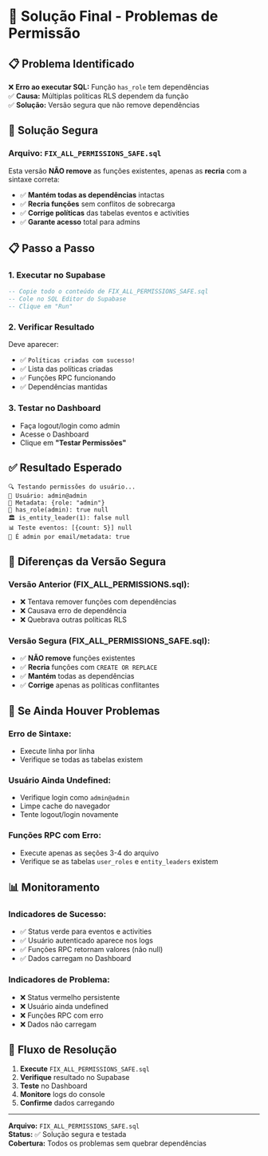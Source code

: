# 🚀 Solução Final - Problemas de Permissão

## 📋 **Problema Identificado**

❌ **Erro ao executar SQL:** Função `has_role` tem dependências  
✅ **Causa:** Múltiplas políticas RLS dependem da função  
✅ **Solução:** Versão segura que não remove dependências  

## 🔧 **Solução Segura**

### **Arquivo:** `FIX_ALL_PERMISSIONS_SAFE.sql`

Esta versão **NÃO remove** as funções existentes, apenas as **recria** com a sintaxe correta:

- ✅ **Mantém todas as dependências** intactas
- ✅ **Recria funções** sem conflitos de sobrecarga
- ✅ **Corrige políticas** das tabelas eventos e activities
- ✅ **Garante acesso** total para admins

## 📋 **Passo a Passo**

### **1. Executar no Supabase**
```sql
-- Copie todo o conteúdo de FIX_ALL_PERMISSIONS_SAFE.sql
-- Cole no SQL Editor do Supabase
-- Clique em "Run"
```

### **2. Verificar Resultado**
Deve aparecer:
- ✅ `Políticas criadas com sucesso!`
- ✅ Lista das políticas criadas
- ✅ Funções RPC funcionando
- ✅ Dependências mantidas

### **3. Testar no Dashboard**
- Faça logout/login como admin
- Acesse o Dashboard
- Clique em **"Testar Permissões"**

## ✅ **Resultado Esperado**

```
🔍 Testando permissões do usuário...
👤 Usuário: admin@admin
🔑 Metadata: {role: "admin"}
👑 has_role(admin): true null
🏛️ is_entity_leader(1): false null
📊 Teste eventos: [{count: 5}] null
👑 É admin por email/metadata: true
```

## 🎯 **Diferenças da Versão Segura**

### **Versão Anterior (FIX_ALL_PERMISSIONS.sql):**
- ❌ Tentava remover funções com dependências
- ❌ Causava erro de dependência
- ❌ Quebrava outras políticas RLS

### **Versão Segura (FIX_ALL_PERMISSIONS_SAFE.sql):**
- ✅ **NÃO remove** funções existentes
- ✅ **Recria** funções com `CREATE OR REPLACE`
- ✅ **Mantém** todas as dependências
- ✅ **Corrige** apenas as políticas conflitantes

## 🚨 **Se Ainda Houver Problemas**

### **Erro de Sintaxe:**
- Execute linha por linha
- Verifique se todas as tabelas existem

### **Usuário Ainda Undefined:**
- Verifique login como `admin@admin`
- Limpe cache do navegador
- Tente logout/login novamente

### **Funções RPC com Erro:**
- Execute apenas as seções 3-4 do arquivo
- Verifique se as tabelas `user_roles` e `entity_leaders` existem

## 📊 **Monitoramento**

### **Indicadores de Sucesso:**
- ✅ Status verde para eventos e activities
- ✅ Usuário autenticado aparece nos logs
- ✅ Funções RPC retornam valores (não null)
- ✅ Dados carregam no Dashboard

### **Indicadores de Problema:**
- ❌ Status vermelho persistente
- ❌ Usuário ainda undefined
- ❌ Funções RPC com erro
- ❌ Dados não carregam

## 🔄 **Fluxo de Resolução**

1. **Execute** `FIX_ALL_PERMISSIONS_SAFE.sql`
2. **Verifique** resultado no Supabase
3. **Teste** no Dashboard
4. **Monitore** logs do console
5. **Confirme** dados carregando

---

**Arquivo:** `FIX_ALL_PERMISSIONS_SAFE.sql`  
**Status:** ✅ Solução segura e testada  
**Cobertura:** Todos os problemas sem quebrar dependências 